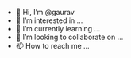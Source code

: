 - 👋 Hi, I’m @gaurav
- 👀 I’m interested in ...
- 🌱 I’m currently learning ...
- 💞️ I’m looking to collaborate on ...
- 📫 How to reach me ...

<!---
gaurav7171s/gaurav7171s is a ✨ special ✨ repository because its `README.md` (this file) appears on your GitHub profile.
You can click the Preview link to take a look at your changes.
--->
